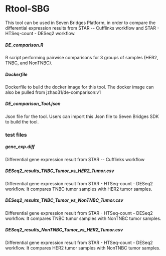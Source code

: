 # Rtool-SBG
This tool can be used in Seven Bridges Platform, in order to compare the differential expression results from STAR -- Cufflinks workflow and STAR - HTSeq-count - DESeq2 workflow. 



##### DE_comparison.R
R script performing pairwise comparisons for 3 groups of samples (HER2, TNBC, and NonTNBC).

##### Dockerfile
Dockerfile to build the docker image for this tool. The docker image can also be pulled from jzhao31/de-comparison:v1

##### DE_comparison_Tool.json
Json file for the tool. Users can import this Json file to Seven Bridges SDK to build the tool.

### test files
##### gene_exp.diff
Differential gene expression result from STAR -- Cufflinks workflow

##### DESeq2_results_TNBC_Tumor_vs_HER2_Tumor.csv
Differential gene expression result from STAR - HTSeq-count - DESeq2 workflow. It compares TNBC tumor samples with HER2 tumor samples.

##### DESeq2_results_TNBC_Tumor_vs_NonTNBC_Tumor.csv
Differential gene expression result from STAR - HTSeq-count - DESeq2 workflow. It compares TNBC tumor samples with NonTNBC tumor samples.

##### DESeq2_results_NonTNBC_Tumor_vs_HER2_Tumor.csv
Differential gene expression result from STAR - HTSeq-count - DESeq2 workflow. It compares HER2 tumor samples with NonTNBC tumor samples.

